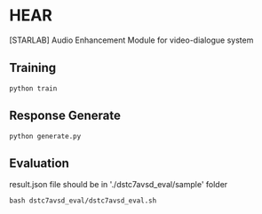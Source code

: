 # HEAR
[STARLAB] Audio Enhancement Module for video-dialogue system 

## Training
```
python train
```

## Response Generate
```
python generate.py
```

## Evaluation
result.json file should be in './dstc7avsd_eval/sample' folder
```
bash dstc7avsd_eval/dstc7avsd_eval.sh
```
